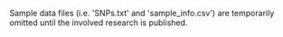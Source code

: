 Sample data files (i.e. 'SNPs.txt' and 'sample_info.csv') are temporarily omitted until the involved research is published.
